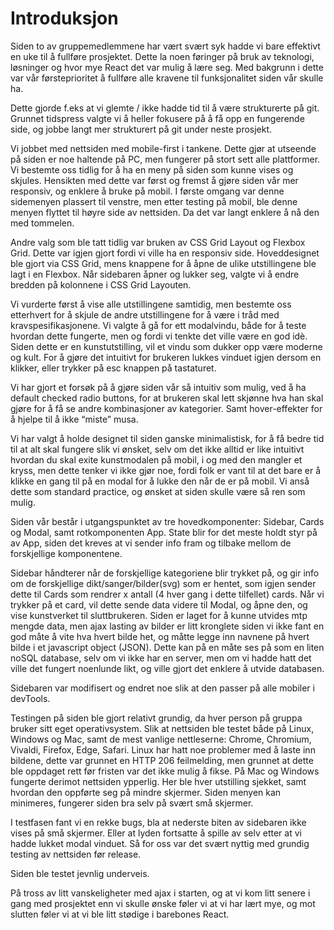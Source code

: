 # Introduksjon

Siden to av gruppemedlemmene har vært svært syk hadde vi bare effektivt en uke
til å fullføre prosjektet. Dette la noen føringer på bruk av teknologi,
løsninger og hvor mye React det var mulig å lære seg. Med bakgrunn i dette var
vår førsteprioritet å fullføre alle kravene til funksjonalitet siden vår skulle
ha.

Dette gjorde f.eks at vi glemte / ikke hadde tid til å være strukturerte på git.
Grunnet tidspress valgte vi å heller fokusere på å få opp en fungerende side, og
jobbe langt mer strukturert på git under neste prosjekt.

Vi jobbet med nettsiden med mobile-first i tankene. Dette gjør at utseende på
siden er noe haltende på PC, men fungerer på stort sett alle plattformer. Vi
bestemte oss tidlig for å ha en meny på siden som kunne vises og skjules.
Hensikten med dette var først og fremst å gjøre siden vår mer responsiv, og
enklere å bruke på mobil. I første omgang var denne sidemenyen plassert til
venstre, men etter testing på mobil, ble denne menyen flyttet til høyre side av
nettsiden. Da det var langt enklere å nå den med tommelen.

Andre valg som ble tatt tidlig var bruken av CSS Grid Layout og Flexbox Grid.
Dette var igjen gjort fordi vi ville ha en responsiv side. Hoveddesignet ble
gjort via CSS Grid, mens knappene for å åpne de ulike utstillingene ble lagt i
en Flexbox. Når sidebaren åpner og lukker seg, valgte vi å endre bredden på
kolonnene i CSS Grid Layouten.

Vi vurderte først å vise alle utstillingene samtidig, men bestemte oss
etterhvert for å skjule de andre utstillingene for å være i tråd med
kravspesifikasjonene. Vi valgte å gå for ett modalvindu, både for å teste
hvordan dette fungerte, men og fordi vi tenkte det ville være en god idè. Siden
dette er en kunstutstilling, vil et vindu som dukker opp være moderne og kult.
For å gjøre det intuitivt for brukeren lukkes vinduet igjen dersom en klikker,
eller trykker på esc knappen på tastaturet.

Vi har gjort et forsøk på å gjøre siden vår så intuitiv som mulig, ved å ha
default checked radio buttons, for at brukeren skal lett skjønne hva han skal
gjøre for å få se andre kombinasjoner av kategorier. Samt hover-effekter for å
hjelpe til å ikke “miste” musa.

Vi har valgt å holde designet til siden ganske minimalistisk, for å få bedre tid
til at alt skal fungere slik vi ønsket, selv om det ikke alltid er like
intuitivt hvordan du skal exite kunstmodalen på mobil, i og med den mangler et
kryss, men dette tenker vi ikke gjør noe, fordi folk er vant til at det bare er
å klikke en gang til på en modal for å lukke den når de er på mobil. Vi anså
dette som standard practice, og ønsket at siden skulle være så ren som mulig.

Siden vår består i utgangspunktet av tre hovedkomponenter: Sidebar, Cards og
Modal, samt rotkomponenten App. State blir for det meste holdt styr på av App,
siden det kreves at vi sender info fram og tilbake mellom de forskjellige
komponentene.

Sidebar håndterer når de forskjellige kategoriene blir trykket på, og gir info
om de forskjellige dikt/sanger/bilder(svg) som er hentet, som igjen sender dette
til Cards som rendrer x antall (4 hver gang i dette tilfellet) cards. Når vi
trykker på et card, vil dette sende data videre til Modal, og åpne den, og vise
kunstverket til sluttbrukeren. Siden er laget for å kunne utvides mtp mengde
data, men ajax lasting av bilder er litt kronglete siden vi ikke fant en god
måte å vite hva hvert bilde het, og måtte legge inn navnene på hvert bilde i et
javascript object (JSON). Dette kan på en måte ses på som en liten noSQL
database, selv om vi ikke har en server, men om vi hadde hatt det ville det
fungert noenlunde likt, og ville gjort det enklere å utvide databasen.

Sidebaren var modifisert og endret noe slik at den passer på alle mobiler i
devTools.

Testingen på siden ble gjort relativt grundig, da hver person på gruppa bruker
sitt eget operativsystem. Slik at nettsiden ble testet både på Linux, Windows og
Mac, samt de mest vanlige nettleserne: Chrome, Chromium, Vivaldi, Firefox, Edge,
Safari. Linux har hatt noe problemer med å laste inn bildene, dette var grunnet
en HTTP 206 feilmelding, men grunnet at dette ble oppdaget rett før fristen var
det ikke mulig å fikse. På Mac og Windows fungerte derimot nettsiden ypperlig.
Her ble hver utstilling sjekket, samt hvordan den oppførte seg på mindre
skjermer. Siden menyen kan minimeres, fungerer siden bra selv på svært små
skjermer.

I testfasen fant vi en rekke bugs, bla at nederste biten av sidebaren ikke vises
på små skjermer. Eller at lyden fortsatte å spille av selv etter at vi hadde
lukket modal vinduet. Så for oss var det svært nyttig med grundig testing av
nettsiden før release.

Siden ble testet jevnlig underveis.

På tross av litt vanskeligheter med ajax i starten, og at vi kom litt senere i
gang med prosjektet enn vi skulle ønske føler vi at vi har lært mye, og mot
slutten føler vi at vi ble litt stødige i barebones React.

